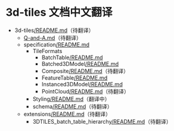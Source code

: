 # 3d-tiles 文档中文翻译

* 3d-tiles[/README.md](https://github.com/AnalyticalGraphicsInc/3d-tiles/blob/master/README.md)（待翻译）
  * [Q-and-A.md](https://github.com/AnalyticalGraphicsInc/3d-tiles/blob/master/Q-and-A.md)（待翻译）
  * specification[/README.md](https://github.com/FLYPoPo7/3d-tiles-zh-hans/blob/zh-hans-1.0/specification/README.md)
    * TileFormats
      * BatchTable[/README.md](https://github.com/FLYPoPo7/3d-tiles-zh-hans/blob/zh-hans-1.0/specification/TileFormats/BatchTable/README.md)
      * Batched3DModel[/README.md](https://github.com/FLYPoPo7/3d-tiles-zh-hans/blob/zh-hans-1.0/specification/TileFormats/Batched3DModel/README.md)
      * Composite[/README.md](https://github.com/AnalyticalGraphicsInc/3d-tiles/blob/master/specification/TileFormats/Composite/README.md)（待翻译）
      * FeatureTable[/README.md](https://github.com/FLYPoPo7/3d-tiles-zh-hans/blob/zh-hans-1.0/specification/TileFormats/FeatureTable/README.md)
      * Instanced3DModel[/README.md](https://github.com/FLYPoPo7/3d-tiles-zh-hans/blob/zh-hans-1.0/specification/TileFormats/Instanced3DModel/README.md)
      * PointCloud[/README.md](https://github.com/AnalyticalGraphicsInc/3d-tiles/blob/master/specification/TileFormats/PointCloud/README.md)（待翻译）
    * Styling[/README.md](https://github.com/AnalyticalGraphicsInc/3d-tiles/blob/master/specification/Styling/README.md)（翻译中）
    * schema[/README.md](https://github.com/AnalyticalGraphicsInc/3d-tiles/blob/master/specification/schema/README.md)（待翻译）
  * extensions[/README.md](https://github.com/AnalyticalGraphicsInc/3d-tiles/blob/master/extensions/README.md)（待翻译）
    * 3DTILES_batch_table_hierarchy[/README.md](https://github.com/AnalyticalGraphicsInc/3d-tiles/blob/master/extensions/3DTILES_batch_table_hierarchy/README.md)（待翻译）

